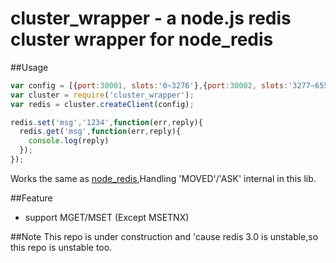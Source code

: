 cluster_wrapper - a node.js redis cluster wrapper for node_redis
============================


##Usage
```js
var config = [{port:30001, slots:'0~3276'},{port:30002, slots:'3277~6553'},{port:30003, slots:'6554~9829'},{port:30004, slots:'9830~13106'},{port:30005, slots:'13106~16383'} ]
var cluster = require('cluster_wrapper');
var redis = cluster.createClient(config);

redis.set('msg','1234',function(err,reply){
  redis.get('msg',function(err,reply){
    console.log(reply)
  });
});
```
Works the same as [node_redis](https://github.com/mranney/node_redis),Handling 'MOVED'/'ASK' internal in this lib.

##Feature
 * support MGET/MSET (Except MSETNX)


##Note
This repo is under construction and 'cause redis 3.0 is unstable,so this repo is unstable too.
